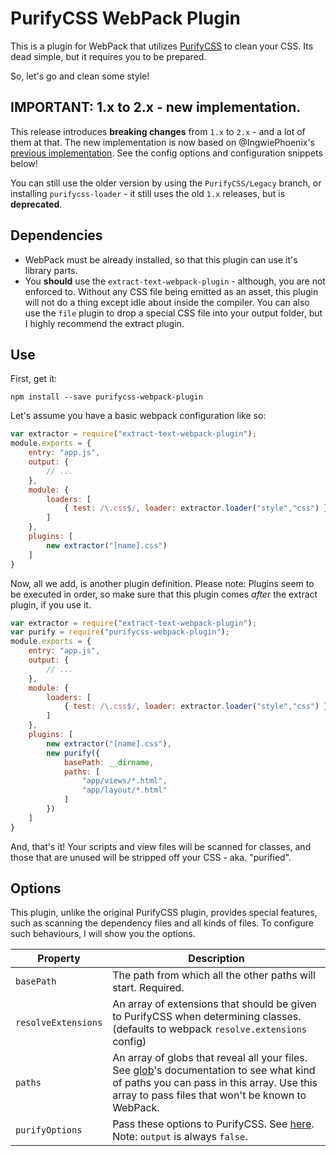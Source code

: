 # PurifyCSS WebPack Plugin

This is a plugin for WebPack that utilizes [PurifyCSS](https://github.com/purifycss/purifycss) to clean your CSS. Its dead simple, but it requires you to be prepared.

So, let's go and clean some style!

## IMPORTANT: 1.x to 2.x - new implementation.
This release introduces **breaking changes** from `1.x` to `2.x` - and a lot of them at that. The new implementation is now based on @IngwiePhoenix's [previous implementation](https://github.com/DragonsInn/bird3-purifycss-webpack-plugin). See the config options and configuration snippets below!

You can still use the older version by using the `PurifyCSS/Legacy` branch, or installing `purifycss-loader` - it still uses the old `1.x` releases, but is **deprecated**.

## Dependencies
- WebPack must be already installed, so that this plugin can use it's library parts.
- You **should** use the `extract-text-webpack-plugin` - although, you are not enforced to. Without any CSS file being emitted as an asset, this plugin will not do a thing except idle about inside the compiler. You can also use the `file` plugin to drop a special CSS file into your output folder, but I highly recommend the extract plugin.

## Use
First, get it:

    npm install --save purifycss-webpack-plugin

Let's assume you have a basic webpack configuration like so:

```javascript
var extractor = require("extract-text-webpack-plugin");
module.exports = {
    entry: "app.js",
    output: {
        // ...
    },
    module: {
        loaders: [
            { test: /\.css$/, loader: extractor.loader("style","css") }
        ]
    },
    plugins: [
        new extractor("[name].css")
    ]
}
```

Now, all we add, is another plugin definition. Please note: Plugins seem to be executed in order, so make sure that this plugin comes _after_ the extract plugin, if you use it.

```javascript
var extractor = require("extract-text-webpack-plugin");
var purify = require("purifycss-webpack-plugin");
module.exports = {
    entry: "app.js",
    output: {
        // ...
    },
    module: {
        loaders: [
            { test: /\.css$/, loader: extractor.loader("style","css") }
        ]
    },
    plugins: [
        new extractor("[name].css"),
        new purify({
            basePath: __dirname,
            paths: [
                "app/views/*.html",
                "app/layout/*.html"
            ]
        })
    ]
}
```

And, that's it! Your scripts and view files will be scanned for classes, and those that are unused will be stripped off your CSS - aka. "purified".

## Options
This plugin, unlike the original PurifyCSS plugin, provides special features, such as scanning the dependency files and all kinds of files. To configure such behaviours, I will show you the options.

| Property            | Description
|---------------------|------------
| `basePath`          | The path from which all the other paths will start. Required.
| `resolveExtensions` | An array of extensions that should be given to PurifyCSS when determining classes. (defaults to webpack `resolve.extensions` config)
| `paths`             | An array of globs that reveal all your files. See [glob](http://npmjs.org/glob)'s documentation to see what kind of paths you can pass in this array. Use this array to pass files that won't be known to WebPack.
| `purifyOptions`     | Pass these options to PurifyCSS. See [here](https://github.com/purifycss/purifycss#the-optional-options-argument). Note: `output` is always `false`.
